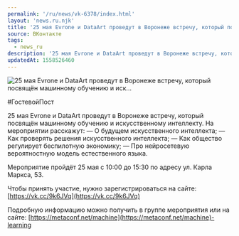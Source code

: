 ```yaml
---
permalink: '/ru/news/vk-6378/index.html'
layout: 'news.ru.njk'
title: '25 мая Evrone и DataArt проведут в Воронеже встречу, который посвящён машинному обучению и иск'
source: ВКонтакте
tags:
  - news_ru
description: '25 мая Evrone и DataArt проведут в Воронеже встречу, который посвящён машинному обучению и иск…'
updatedAt: 1558526460
---
```

![25 мая Evrone и DataArt проведут в Воронеже встречу, который посвящён машинному обучению и иск…](https://sun9-38.userapi.com/impf/c851324/v851324219/120d3f/EMfezh0IXWw.jpg?size=960x502&quality=96&proxy=1&sign=15338853adad72950056a8d8055e75e0&c_uniq_tag=BtjKkZygeZDFcZsWUG50R8o9VPKe803DJhTsSVM5jRc&type=album)

#ГостевойПост

25 мая Evrone и DataArt проведут в Воронеже встречу, который посвящён машинному обучению и искусственному интеллекту. На мероприятии расскажут:
— О будущем искусственного интеллекта;
— Как проверять решения искусственного интеллекта;
— Как общество регулирует беспилотную экономику;
— Про нейросетевую вероятностную модель естественного языка.

Мероприятие пройдёт 25 мая с 10:00 до 15:30 по адресу ул. Карла Маркса, 53.

Чтобы принять участие, нужно зарегистрироваться на сайте: [https://vk.cc/9k6JVq](https://vk.cc/9k6JVq)

Подробную информацию можно получить в группе мероприятия или на сайте: [https://metaconf.net/machine](https://metaconf.net/machine)-learning
